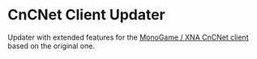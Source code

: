 # CnCNet Client Updater #

Updater with extended features for the [MonoGame / XNA CnCNet client](https://github.com/CnCNet/xna-cncnet-client) based on the original one.